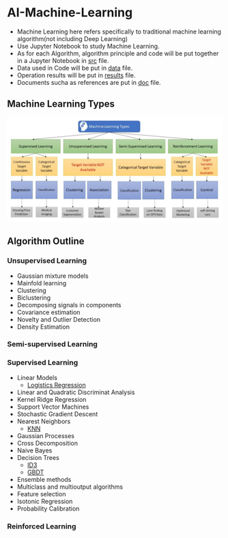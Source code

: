 # AI-Machine-Learning
* Machine Learning here refers specifically to traditional machine learning algorithm(not including Deep Learning)
* Use Jupyter Notebook to study Machine Learning.
* As for each Algorithm, algorithm principle and code will be put together in a Jupyter Notebook in [src](https://github.com/PhiSopY/AI-Machine-Learning/tree/master/src) file.
* Data used in Code will be put in [data](https://github.com/PhiSopY/AI-Machine-Learning/tree/master/data) file.
* Operation results will be put in [results](https://github.com/PhiSopY/AI-Machine-Learning/tree/master/results) file.
* Documents sucha as references are put in [doc](https://github.com/PhiSopY/AI-Machine-Learning/tree/master/doc) file.
## Machine Learning Types

![ML Types](doc/references/thinkingMap/ML_Class2.png)

## Algorithm Outline
### Unsupervised Learning
* Gaussian mixture models
* Mainfold learning
* Clustering
* Biclustering
* Decomposing signals in components
* Covariance estimation
* Novelty and Outlier Detection
* Density Estimation
### Semi-supervised Learning
### Supervised Learning
* Linear Models
  * [Logistics Regression](https://github.com/PhiSopY/AI-Machine-Learning/tree/master/src/Supervised-Learning/Linear-Models/LogisticsRegression)
* Linear and Quadratic Discriminat Analysis
* Kernel Ridge Regression
* Support Vector Machines
* Stochastic Gradient Descent
* Nearest Neighbors
  * [KNN](https://github.com/PhiSopY/AI-Machine-Learning/tree/master/src/Supervised-Learning/Nearest-Neighbors/KNN)
* Gaussian Processes
* Cross Decomposition
* Naive Bayes
* Decision Trees
  * [ID3](https://github.com/PhiSopY/AI-Machine-Learning/tree/master/src/Supervised-Learning/Decision-Trees/IG3)
  * [GBDT](https://github.com/PhiSopY/AI-Machine-Learning/tree/master/src/Supervised-Learning/Decision-Trees/GBDT)
* Ensemble methods
* Multiclass and multioutput algorithms
* Feature selection
* Isotonic Regression
* Probability Calibration
### Reinforced Learning

